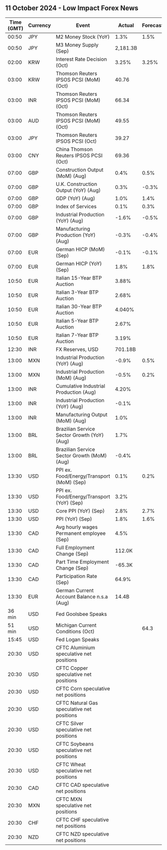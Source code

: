 ## 11 October 2024 - Low Impact Forex News

| Time (GMT) | Currency | Event | Actual | Forecast | Previous |
|------|----------|-------|--------|----------|----------|
| 00:50 | JPY | M2 Money Stock (YoY) | 1.3% | 1.5% | 1.3% |
| 00:50 | JPY | M3 Money Supply (Sep) | 2,181.3B |  | 2,178.0B |
| 02:00 | KRW | Interest Rate Decision (Oct) | 3.25% | 3.25% | 3.50% |
| 03:00 | KRW | Thomson Reuters IPSOS PCSI (MoM) (Oct) | 40.76 |  | 39.74 |
| 03:00 | INR | Thomson Reuters IPSOS PCSI (MoM) (Oct) | 66.34 |  | 62.04 |
| 03:00 | AUD | Thomson Reuters IPSOS PCSI (MoM) (Oct) | 49.55 |  | 50.17 |
| 03:00 | JPY | Thomson Reuters IPSOS PCSI (Oct) | 39.27 |  | 39.42 |
| 03:00 | CNY | China Thomson Reuters IPSOS PCSI (Oct) | 69.36 |  | 69.81 |
| 07:00 | GBP | Construction Output (MoM) (Aug) | 0.4% | 0.5% | -0.4% |
| 07:00 | GBP | U.K. Construction Output (YoY) (Aug) | 0.3% | -0.3% | -1.4% |
| 07:00 | GBP | GDP (YoY) (Aug) | 1.0% | 1.4% | 0.9% |
| 07:00 | GBP | Index of Services | 0.1% | 0.3% | 0.4% |
| 07:00 | GBP | Industrial Production (YoY) (Aug) | -1.6% | -0.5% | -2.2% |
| 07:00 | GBP | Manufacturing Production (YoY) (Aug) | -0.3% | -0.4% | -2.0% |
| 07:00 | EUR | German HICP (MoM) (Sep) | -0.1% | -0.1% | -0.2% |
| 07:00 | EUR | German HICP (YoY) (Sep) | 1.8% | 1.8% | 2.0% |
| 10:50 | EUR | Italian 15-Year BTP Auction | 3.88% |  | 4.27% |
| 10:50 | EUR | Italian 3-Year BTP Auction | 2.68% |  | 2.62% |
| 10:50 | EUR | Italian 30-Year BTP Auction | 4.040% |  | 4.390% |
| 10:50 | EUR | Italian 5-Year BTP Auction | 2.67% |  | 2.76% |
| 10:50 | EUR | Italian 7-Year BTP Auction | 3.19% |  | 3.15% |
| 12:30 | INR | FX Reserves, USD | 701.18B |  | 704.89B |
| 13:00 | MXN | Industrial Production (YoY) (Aug) | -0.9% | 0.5% | 2.2% |
| 13:00 | MXN | Industrial Production (MoM) (Aug) | -0.5% | 0.2% | 0.2% |
| 13:00 | INR | Cumulative Industrial Production (Aug) | 4.20% |  | 5.20% |
| 13:00 | INR | Industrial Production (YoY) (Aug) | -0.1% |  | 4.7% |
| 13:00 | INR | Manufacturing Output (MoM) (Aug) | 1.0% |  | 4.4% |
| 13:00 | BRL | Brazilian Service Sector Growth (YoY) (Aug) | 1.7% |  | 4.0% |
| 13:00 | BRL | Brazilian Service Sector Growth (MoM) (Aug) | -0.4% |  | 0.2% |
| 13:30 | USD | PPI ex. Food/Energy/Transport (MoM) (Sep) | 0.1% | 0.2% | 0.2% |
| 13:30 | USD | PPI ex. Food/Energy/Transport (YoY) (Sep) | 3.2% |  | 3.3% |
| 13:30 | USD | Core PPI (YoY) (Sep) | 2.8% | 2.7% | 2.6% |
| 13:30 | USD | PPI (YoY) (Sep) | 1.8% | 1.6% | 1.9% |
| 13:30 | CAD | Avg hourly wages Permanent employee (Sep) | 4.5% |  | 4.9% |
| 13:30 | CAD | Full Employment Change (Sep) | 112.0K |  | -43.6K |
| 13:30 | CAD | Part Time Employment Change (Sep) | -65.3K |  | 65.7K |
| 13:30 | CAD | Participation Rate (Sep) | 64.9% |  | 65.1% |
| 13:30 | EUR | German Current Account Balance n.s.a (Aug) | 14.4B |  | 17.7B |
| 36 min | USD | Fed Goolsbee Speaks |  |  |  |
| 51 min | USD | Michigan Current Conditions (Oct) |  | 64.3 | 63.3 |
| 15:45 | USD | Fed Logan Speaks |  |  |  |
| 20:30 | USD | CFTC Aluminium speculative net positions |  |  | 3.8K |
| 20:30 | USD | CFTC Copper speculative net positions |  |  | 43.2K |
| 20:30 | USD | CFTC Corn speculative net positions |  |  | -7.2K |
| 20:30 | USD | CFTC Natural Gas speculative net positions |  |  | -109.0K |
| 20:30 | USD | CFTC Silver speculative net positions |  |  | 56.9K |
| 20:30 | USD | CFTC Soybeans speculative net positions |  |  | -73.7K |
| 20:30 | USD | CFTC Wheat speculative net positions |  |  | -6.1K |
| 20:30 | CAD | CFTC CAD speculative net positions |  |  | -70.0K |
| 20:30 | MXN | CFTC MXN speculative net positions |  |  | 26.3K |
| 20:30 | CHF | CFTC CHF speculative net positions |  |  | -22.9K |
| 20:30 | NZD | CFTC NZD speculative net positions |  |  | 2.0K |
